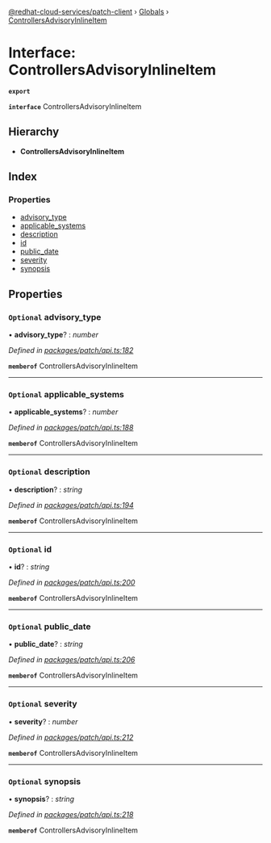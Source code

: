 [@redhat-cloud-services/patch-client](../README.md) › [Globals](../globals.md) › [ControllersAdvisoryInlineItem](controllersadvisoryinlineitem.md)

# Interface: ControllersAdvisoryInlineItem

**`export`** 

**`interface`** ControllersAdvisoryInlineItem

## Hierarchy

* **ControllersAdvisoryInlineItem**

## Index

### Properties

* [advisory_type](controllersadvisoryinlineitem.md#optional-advisory_type)
* [applicable_systems](controllersadvisoryinlineitem.md#optional-applicable_systems)
* [description](controllersadvisoryinlineitem.md#optional-description)
* [id](controllersadvisoryinlineitem.md#optional-id)
* [public_date](controllersadvisoryinlineitem.md#optional-public_date)
* [severity](controllersadvisoryinlineitem.md#optional-severity)
* [synopsis](controllersadvisoryinlineitem.md#optional-synopsis)

## Properties

### `Optional` advisory_type

• **advisory_type**? : *number*

*Defined in [packages/patch/api.ts:182](https://github.com/RedHatInsights/javascript-clients/blob/fcfdd3c/packages/patch/api.ts#L182)*

**`memberof`** ControllersAdvisoryInlineItem

___

### `Optional` applicable_systems

• **applicable_systems**? : *number*

*Defined in [packages/patch/api.ts:188](https://github.com/RedHatInsights/javascript-clients/blob/fcfdd3c/packages/patch/api.ts#L188)*

**`memberof`** ControllersAdvisoryInlineItem

___

### `Optional` description

• **description**? : *string*

*Defined in [packages/patch/api.ts:194](https://github.com/RedHatInsights/javascript-clients/blob/fcfdd3c/packages/patch/api.ts#L194)*

**`memberof`** ControllersAdvisoryInlineItem

___

### `Optional` id

• **id**? : *string*

*Defined in [packages/patch/api.ts:200](https://github.com/RedHatInsights/javascript-clients/blob/fcfdd3c/packages/patch/api.ts#L200)*

**`memberof`** ControllersAdvisoryInlineItem

___

### `Optional` public_date

• **public_date**? : *string*

*Defined in [packages/patch/api.ts:206](https://github.com/RedHatInsights/javascript-clients/blob/fcfdd3c/packages/patch/api.ts#L206)*

**`memberof`** ControllersAdvisoryInlineItem

___

### `Optional` severity

• **severity**? : *number*

*Defined in [packages/patch/api.ts:212](https://github.com/RedHatInsights/javascript-clients/blob/fcfdd3c/packages/patch/api.ts#L212)*

**`memberof`** ControllersAdvisoryInlineItem

___

### `Optional` synopsis

• **synopsis**? : *string*

*Defined in [packages/patch/api.ts:218](https://github.com/RedHatInsights/javascript-clients/blob/fcfdd3c/packages/patch/api.ts#L218)*

**`memberof`** ControllersAdvisoryInlineItem
